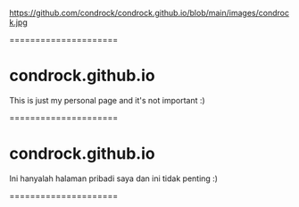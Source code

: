 https://github.com/condrock/condrock.github.io/blob/main/images/condrock.jpg

=====================

# condrock.github.io

This is just my personal page and it's not important :)

=====================

# condrock.github.io

Ini hanyalah halaman pribadi saya dan ini tidak penting :)

=====================
